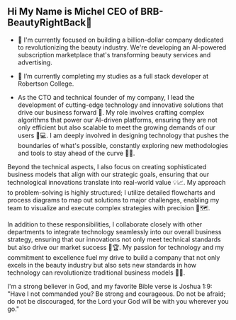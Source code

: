 ## Hi My Name is Michel  CEO of BRB-BeautyRightBack👋

- 🔭 I'm currently focused on building a billion-dollar company dedicated to revolutionizing the beauty industry. We're developing an AI-powered subscription marketplace that's transforming beauty services and advertising.
- 🌱 I’m currently completing my studies as a full stack developer at Robertson College.

- As the CTO and technical founder of my company, I lead the development of cutting-edge technology and innovative solutions that drive our business forward 🚀. My role involves crafting complex algorithms that power our AI-driven platforms, ensuring they are not only efficient but also scalable to meet the growing demands of our users 🧠💻. I am deeply involved in designing technology that pushes the boundaries of what's possible, constantly exploring new methodologies and tools to stay ahead of the curve 🔧✨.

Beyond the technical aspects, I also focus on creating sophisticated business models that align with our strategic goals, ensuring that our technological innovations translate into real-world value 💡📈. My approach to problem-solving is highly structured; I utilize detailed flowcharts and process diagrams to map out solutions to major challenges, enabling my team to visualize and execute complex strategies with precision 🎯🗺️.

In addition to these responsibilities, I collaborate closely with other departments to integrate technology seamlessly into our overall business strategy, ensuring that our innovations not only meet technical standards but also drive our market success 🤝🏆. My passion for technology and my commitment to excellence fuel my drive to build a company that not only excels in the beauty industry but also sets new standards in how technology can revolutionize traditional business models 💪💼.

I'm a strong believer in God, and my favorite Bible verse is Joshua 1:9: "Have I not commanded you? Be strong and courageous. Do not be afraid; do not be discouraged, for the Lord your God will be with you wherever you go."

